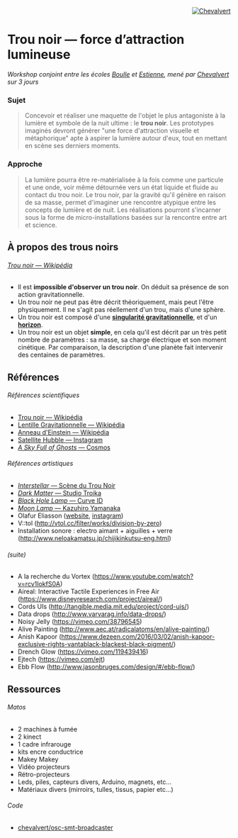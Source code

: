 <p align="right">
  <a href="http://chevalvert.fr/">
    <img src="https://avatars0.githubusercontent.com/u/7009492?v=3&s=75&raw=true" alt="Chevalvert">
  </a>
</p>

# Trou noir — force d’attraction lumineuse

*Workshop conjoint entre les écoles [Boulle](http://www.ecole-boulle.org/) et [Estienne](http://www.ecole-estienne.paris/), mené par [Chevalvert](http://chevalvert.fr/) sur 3 jours*


### Sujet
> Concevoir et réaliser une maquette de l'objet le plus antagoniste à la lumière et symbole de la nuit ultime : le **trou noir**. Les prototypes imaginés devront générer "une force d'attraction visuelle et métaphorique" apte à aspirer la lumière autour d'eux, tout en mettant en scène ses derniers moments.

### Approche
> La lumière pourra être re-matérialisée à la fois comme une particule et une onde, voir même détournée vers un état liquide et fluide au contact du trou noir. Le trou noir, par la gravité qu'il génère en raison de sa masse, permet d'imaginer une rencontre atypique entre les concepts de lumière et de nuit. Les réalisations pourront s'incarner sous la forme de micro-installations basées sur la rencontre entre art et science.


## À propos des trous noirs
###### [Trou noir — Wikipédia](https://fr.wikipedia.org/wiki/Trou_noir)
- Il est **impossible d'observer un trou noir**. On déduit sa présence de son action gravitationnelle.
- Un trou noir ne peut pas être décrit théoriquement, mais peut l'être physiquement. Il ne s'agit pas réellement d'un trou, mais d'une sphère.
- Un trou noir est composé d'une [**singularité gravitationnelle**](https://fr.wikipedia.org/wiki/Singularit%C3%A9_gravitationnelle), et d'un [**horizon**](https://fr.wikipedia.org/wiki/Horizon_(trou_noir)).
- Un trou noir est un objet **simple**, en cela qu'il est décrit par un très petit nombre de paramètres : sa masse, sa charge électrique et son moment cinétique. Par comparaison, la description d'une planète fait intervenir des centaines de paramètres. 


## Références
###### Références scientifiques
- [Trou noir — Wikipédia](https://fr.wikipedia.org/wiki/Trou_noir)
- [Lentille Gravitationnelle — Wikipédia](https://fr.wikipedia.org/wiki/Lentille_gravitationnelle)
- [Anneau d'Einstein — Wikipédia](https://fr.wikipedia.org/wiki/Anneau_d%27Einstein)
- [Satellite Hubble — Instagram](https://www.instagram.com/hubble_space/)
- [*A Sky Full of Ghosts* — Cosmos](https://en.wikipedia.org/wiki/A_Sky_Full_of_Ghosts)

###### Références artistiques
- [*Interstellar* — Scène du Trou Noir](https://www.youtube.com/watch?v=YdSz12Glhlw)
- [*Dark Matter* — Studio Troika](http://troika.uk.com/work/dark-matter-art-basel-unlimited/)
- [*Black Hole Lamp* — Curve ID](http://www.designboom.com/design/curve-id-black-hole-lamp-dario-narvaez-anthony-baxter-11-24-2016/)
- [*Moon Lamp* — Kazuhiro Yamanaka](http://www.designboom.com/design/kazuhiro-yamanaka-collapsible-moon-lamp-11-23-2016/)
- Olafur Eliasson ([website](http://olafureliasson.net/archive/artwork), [instagram](https://www.instagram.com/studioolafureliasson/))
- V::tol (http://vtol.cc/filter/works/division-by-zero)
- Installation sonore : electro aimant + aiguilles + verre (http://www.neloakamatsu.jp/chijikinkutsu-eng.html)

###### (suite)
- A la recherche du Vortex (https://www.youtube.com/watch?v=rcv1IokfS0A)
- Aireal: Interactive Tactile Experiences in Free Air (https://www.disneyresearch.com/project/aireal/)
- Cords UIs (http://tangible.media.mit.edu/project/cord-uis/)
- Data drops (http://www.varvarag.info/data-drops/)
- Noisy Jelly (https://vimeo.com/38796545)
- Alive Painting (http://www.aec.at/radicalatoms/en/alive-painting/)
- Anish Kapoor (https://www.dezeen.com/2016/03/02/anish-kapoor-exclusive-rights-vantablack-blackest-black-pigment/)
- Drench Glow (https://vimeo.com/119439416)
- Ejtech (https://vimeo.com/ejt)
- Ebb Flow (http://www.jasonbruges.com/design/#/ebb-flow/)

## Ressources
###### Matos
- 2 machines à fumée
- 2 kinect
- 1 cadre infrarouge
- kits encre conductrice
- Makey Makey
- Vidéo projecteurs
- Rétro-projecteurs
- Leds, piles, capteurs divers, Arduino, magnets, etc...
- Matériaux divers (mirroirs, tulles, tissus, papier etc...)

###### Code
- [chevalvert/osc-smt-broadcaster](https://github.com/chevalvert/osc-smt-broadcaster)
